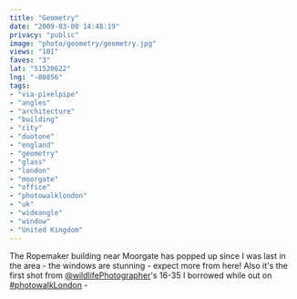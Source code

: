 ```yaml
---
title: "Geometry"
date: "2009-03-08 14:48:19"
privacy: "public"
image: "photo/geometry/geometry.jpg"
views: "101"
faves: "3"
lat: "51520622"
lng: "-88856"
tags:
- "via-pixelpipe"
- "angles"
- "architecture"
- "building"
- "city"
- "duotone"
- "england"
- "geometry"
- "glass"
- "london"
- "moorgate"
- "office"
- "photowalklondon"
- "uk"
- "wideangle"
- "window"
- "United Kingdom"
---
```

The Ropemaker building near Moorgate has popped up since I was last in the area - the windows are stunning - expect more from here! Also it's the first shot from <a href="http://www.twitter.com/wildlifephotographer">@wildlifePhotographer</a>'s 16-35 I borrowed while out on <a href="http://search.twitter.com/search?q=#photowalkLondon">#photowalkLondon</a> - <a href="/photos/2009/03/08/geometry"></a>

